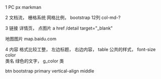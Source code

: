 1 PC 
px   markman

2 文档流， 栅格系统
网格比例， 
bootstrap 
12列  col-md-? 

3 
链接
详情页， 点图片
a href /detail target="_blank"

地图图片
map.baidu.com 

4
内容 格式比较工整，
左边标题， 右边内容，
table 公共的样式， font-size color  
类名   绿色的文字， g_color 类

btn bootstrap primary 
vertical-align middle

